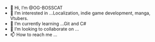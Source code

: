 - 👋 Hi, I’m @OG-BOSSCAT
- 👀 I’m interested in ...Localization, indie game development, manga, Vtubers.
- 🌱 I’m currently learning ...Git and C#
- 💞️ I’m looking to collaborate on ...
- 📫 How to reach me ...

<!---
OG-BOSSCAT/OG-BOSSCAT is a ✨ special ✨ repository because its `README.md` (this file) appears on your GitHub profile.
You can click the Preview link to take a look at your changes.
--->
